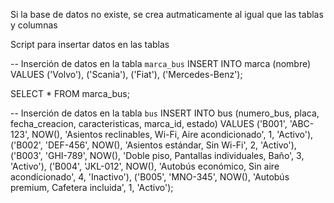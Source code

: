 Si la base de datos no existe, se crea autmaticamente al igual que las tablas y columnas

Script para insertar datos en las tablas

-- Inserción de datos en la tabla `marca_bus`
INSERT INTO marca (nombre) 
VALUES 
    ('Volvo'), 
    ('Scania'), 
    ('Fiat'), 
    ('Mercedes-Benz');

SELECT * FROM marca_bus;

-- Inserción de datos en la tabla `bus`
INSERT INTO bus (numero_bus, placa, fecha_creacion, caracteristicas, marca_id, estado) 
VALUES
    ('B001', 'ABC-123', NOW(), 'Asientos reclinables, Wi-Fi, Aire acondicionado', 1, 'Activo'),
    ('B002', 'DEF-456', NOW(), 'Asientos estándar, Sin Wi-Fi', 2, 'Activo'),
    ('B003', 'GHI-789', NOW(), 'Doble piso, Pantallas individuales, Baño', 3, 'Activo'),
    ('B004', 'JKL-012', NOW(), 'Autobús económico, Sin aire acondicionado', 4, 'Inactivo'),
    ('B005', 'MNO-345', NOW(), 'Autobús premium, Cafetera incluida', 1, 'Activo');
